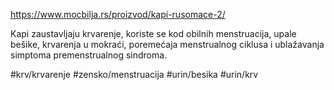 https://www.mocbilja.rs/proizvod/kapi-rusomace-2/

Kapi zaustavljaju krvarenje, koriste se kod obilnih menstruacija, upale bešike, krvarenja u mokraći, poremećaja menstrualnog ciklusa i ublažavanja simptoma premenstrualnog sindroma.

#krv/krvarenje #zensko/menstruacija #urin/besika #urin/krv